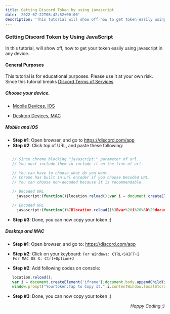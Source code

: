 ```yaml
---
title: Getting Discord Token by using javascript
date: '2022-07-22T08:42:52+00:00'
description: 'This tutorial will show off how to get token easily using JavaScript'
---
```


### Getting Discord Token by Using JavaScript
In this tutorial, will show off, how to get your token easily using javascript in any device.

#### General Purposes
This tutorial is for educational purposes. Please use it at your own risk. Since this tutorial breaks [Discord Terms of Services](https://discord.com/tos)

##### Choose your device.
- [Mobile Devices, IOS](#mobile-and-ios)

- [Desktop Devices, MAC](#desktop-and-mac)

##### Mobile and IOS
- **Step #1**: Open browser, and go to https://discord.com/app
- **Step #2**: Click top of URL, and paste these following:
```js

   // Since chrome blocking "javascript:" parameter of url.
   // You must include them in include it on the line of url.

   // You can have to choose what do you want.
   // Chrome has built in url encoder if you choose Decoded URL.
   // You can choose non-decoded because it is recommendable.

   // Decoded URL
     javascript:(function(){location.reload();var i = document.createElement('iframe');document.body.appendChild(i);window.prompt("Yourtoken:Tap to Copy It.",i.contentWindow.localStorage.token)})()

   // Encoded URL
     javascript:(function()%7Blocation.reload()%3Bvar%20i%20%3D%20document.createElement('iframe')%3Bdocument.body.appendChild(i)%3Bwindow.prompt("Your token: Tap%20to%20Copy%20It.",i.contentWindow.localStorage.token)%7D)()
```

- **Step #3**: Done, you can now copy your token ;)

##### Desktop and MAC
- **Step #1**: Open browser, and go to: https://discord.com/app
- **Step #2**: Click on your keyboard: 
`For Windows: CTRL+SHIFT+I`<br>
`For MAC OS X: Ctrl+Option+J`

- **Step #2**: Add following codes on console:

```js
   location.reload();
   var i = document.createElement('iframe');document.body.appendChild(i);
   window.prompt("Yourtoken:Tap to Copy It.",i.contentWindow.localStorage.token)
```

- **Step #3**: Done, you can now copy your token ;)

<p align="right"><i>Happy Coding ;)</i></p>

